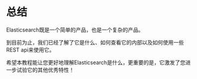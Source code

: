 # 总结

Elasticsearch既是一个简单的产品，也是一个复杂的产品。

到目前为止，我们已经了解了它是什么、如何查看它的内部以及如何使用一些REST api来使用它。

希望本教程能让您更好地理解Elasticsearch是什么，更重要的是，它激发了您进一步试验它的其他优秀特性！

